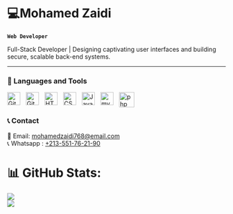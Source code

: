 # 💻Mohamed Zaidi

**`Web Developer`**

Full-Stack Developer | Designing captivating user interfaces and building secure, scalable back-end systems.

---

### 🧰 Languages and Tools

<img align="left" alt="Git" width="30px" style="padding-right:10px;" src="https://cdn.jsdelivr.net/gh/devicons/devicon/icons/git/git-original.svg" />
<img align="left" alt="GitHub" width="30px" style="padding-right:10px;" src="https://cdn.jsdelivr.net/gh/devicons/devicon/icons/github/github-original.svg" />
<img align="left" alt="HTML" width="30px" style="padding-right:10px;" src="https://cdn.jsdelivr.net/gh/devicons/devicon/icons/html5/html5-plain.svg" />
<img align="left" alt="CSS" width="30px" style="padding-right:10px;" src="https://cdn.jsdelivr.net/gh/devicons/devicon/icons/css3/css3-plain.svg" />
<img align="left" alt="JavaScript" width="30px" style="padding-right:10px;" src="https://cdn.jsdelivr.net/gh/devicons/devicon/icons/javascript/javascript-plain.svg" />
<img align="left" alt="mysql" width="30px" style="padding-right:10px;" src="https://cdn.jsdelivr.net/gh/devicons/devicon@latest/icons/mysql/mysql-original-wordmark.svg" />
<img align="left" alt="php" width="35px" style="padding-right:10px; " src="https://cdn.jsdelivr.net/gh/devicons/devicon@latest/icons/php/php-original.svg" />

<br>

#

### 📞 Contact

📧 Email: [mohamedzaidi768@email.com](mailto:mohamedzaidi768@email.com) <br>
📞 Whatsapp : <a href="https://github.com/Friizor/friizor/assets/153310182/2a822fe6-9b44-4b35-b5ed-cb85fea59b4c">+213-551-76-21-90</a>


# 📊 GitHub Stats:
![](https://github-readme-streak-stats.herokuapp.com/?user=friizor&theme=dark&hide_border=false)<br/>
![](https://github-readme-stats.vercel.app/api/top-langs/?username=friizor&theme=dark&hide_border=false&include_all_commits=false&count_private=false&layout=compact)


